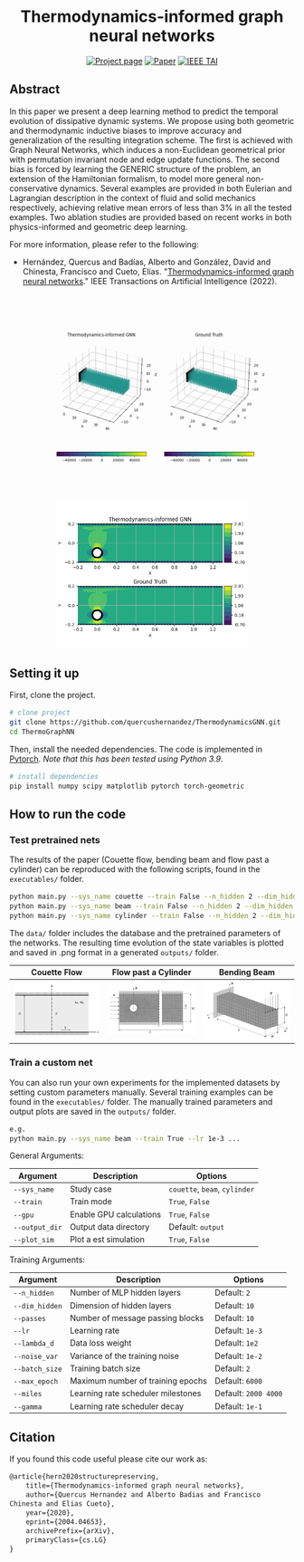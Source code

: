 
<div align="center">  
  
# Thermodynamics-informed graph neural networks

[![Project page](https://img.shields.io/badge/-Project%20page-blue)](https://amb.unizar.es/people/quercus-hernandez/)
[![Paper](https://img.shields.io/badge/Paper-PDF-red)](https://arxiv.org/pdf/2203.01874.pdf)
[![IEEE TAI](https://img.shields.io/badge/IEEE%20TAI-2022-green)](https://arxiv.org/pdf/2203.01874.pdf)

</div>

## Abstract

In this paper we present a deep learning method to predict the temporal evolution of dissipative dynamic systems. We propose using both geometric and thermodynamic inductive
biases to improve accuracy and generalization of the resulting integration scheme. The first is achieved with Graph Neural
Networks, which induces a non-Euclidean geometrical prior with permutation invariant node and edge update functions. The second bias is forced by learning the GENERIC structure of the problem, an extension of the Hamiltonian formalism, to model more general non-conservative dynamics. Several examples are provided in both Eulerian and Lagrangian description in the context of fluid and solid mechanics respectively, achieving relative mean errors of less than 3% in all the tested examples. Two ablation studies are provided based on recent works in both physics-informed and geometric deep learning.

For more information, please refer to the following:

- Hernández, Quercus and Badías, Alberto and González, David and Chinesta, Francisco and Cueto, Elías. "[Thermodynamics-informed graph neural networks](https://arxiv.org/abs/2203.01874)." IEEE Transactions on Artificial Intelligence (2022).

<div align="center"> <img src="/outputs/beam.gif" width="450"><img src="/outputs/cylinder.gif" width="350"></div>

## Setting it up

First, clone the project.

```bash
# clone project
git clone https://github.com/quercushernandez/ThermodynamicsGNN.git
cd ThermoGraphNN
```

Then, install the needed dependencies. The code is implemented in [Pytorch](https://pytorch.org). _Note that this has been tested using Python 3.9_.

```bash
# install dependencies
pip install numpy scipy matplotlib pytorch torch-geometric
 ```

## How to run the code  

### Test pretrained nets

The results of the paper (Couette flow, bending beam and flow past a cylinder) can be reproduced with the following scripts, found in the `executables/` folder.

```bash
python main.py --sys_name couette --train False --n_hidden 2 --dim_hidden 10 --passes 10
python main.py --sys_name beam --train False --n_hidden 2 --dim_hidden 50 --passes 10
python main.py --sys_name cylinder --train False --n_hidden 2 --dim_hidden 128 --passes 10
```

The `data/` folder includes the database and the pretrained parameters of the networks. The resulting time evolution of the state variables is plotted and saved in .png format in a generated `outputs/` folder.

|             Couette Flow                  |         Flow past a Cylinder             |             Bending Beam                  |
| ------------------------------------------|------------------------------------------| ------------------------------------------|
|<div align="center"> <img src="/data/couette.png" width="250"></div>|<div align="center"> <img src="/data/cylinder.png" width="250"></div>| <div align="center"> <img src="/data/beam.png" width="250"></div> |

### Train a custom net

You can also run your own experiments for the implemented datasets by setting custom parameters manually. Several training examples can be found in the `executables/` folder. The manually trained parameters and output plots are saved in the `outputs/` folder.

```bash
e.g.
python main.py --sys_name beam --train True --lr 1e-3 ...
```

General Arguments:

|     Argument              |             Description                           | Options                                               |
|---------------------------| ------------------------------------------------- |------------------------------------------------------ |
| `--sys_name`              | Study case                                        | `couette`, `beam`, `cylinder`                         |
| `--train`                 | Train mode                                        | `True`, `False`                                       |
| `--gpu`                   | Enable GPU calculations                           | `True`, `False`                                       |
| `--output_dir`            | Output data directory                             | Default: `output`                                     |
| `--plot_sim`              | Plot a est simulation                             | `True`, `False`                                       |

Training Arguments:

|     Argument              |             Description                           | Options                                               |
|---------------------------| ------------------------------------------------- |------------------------------------------------------ |
| `--n_hidden`              | Number of MLP hidden layers                       | Default: `2`                                          |
| `--dim_hidden`            | Dimension of hidden layers                        | Default: `10`                                         |
| `--passes`                | Number of message passing blocks                  | Default: `10`                                         |
| `--lr`                    | Learning rate                                     | Default: `1e-3`                                       |
| `--lambda_d`              | Data loss weight                                  | Default: `1e2`                                        |
| `--noise_var`             | Variance of the training noise                    | Default: `1e-2`                                       |
| `--batch_size`            | Training batch size                               | Default: `2`                                          |
| `--max_epoch`             | Maximum number of training epochs                 | Default: `6000`                                       |
| `--miles`                 | Learning rate scheduler milestones                | Default: `2000 4000`                                  |
| `--gamma`                 | Learning rate scheduler decay                     | Default: `1e-1`                                       |

## Citation

If you found this code useful please cite our work as:

```
@article{hern2020structurepreserving,
    title={Thermodynamics-informed graph neural networks},
    author={Quercus Hernandez and Alberto Badias and Francisco Chinesta and Elias Cueto},
    year={2020},
    eprint={2004.04653},
    archivePrefix={arXiv},
    primaryClass={cs.LG}
}
```
